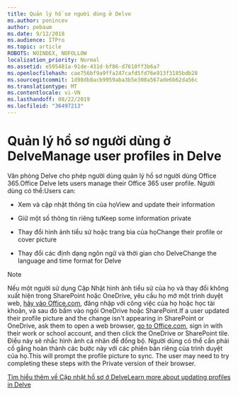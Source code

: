 ```yaml
---
title: Quản lý hồ sơ người dùng ở Delve
ms.author: ponincev
author: pebaum
ms.date: 9/12/2018
ms.audience: ITPro
ms.topic: article
ROBOTS: NOINDEX, NOFOLLOW
localization_priority: Normal
ms.assetid: e595481a-91de-431d-bf86-d7610ff3b6a7
ms.openlocfilehash: cae756bf9a9ffa247cafd5fd76e913f3185bdb28
ms.sourcegitcommit: 1d98db8acb9959aba3b5e308a567ade6b62da56c
ms.translationtype: MT
ms.contentlocale: vi-VN
ms.lasthandoff: 08/22/2019
ms.locfileid: "36497213"
---
```

# <a name="manage-user-profiles-in-delve"></a><span data-ttu-id="6b2a4-102">Quản lý hồ sơ người dùng ở Delve</span><span class="sxs-lookup"><span data-stu-id="6b2a4-102">Manage user profiles in Delve</span></span>

<span data-ttu-id="6b2a4-103">Văn phòng Delve cho phép người dùng quản lý hồ sơ người dùng Office 365.</span><span class="sxs-lookup"><span data-stu-id="6b2a4-103">Office Delve lets users manage their Office 365 user profile.</span></span> <span data-ttu-id="6b2a4-104">Người dùng có thể:</span><span class="sxs-lookup"><span data-stu-id="6b2a4-104">Users can:</span></span>
  
- <span data-ttu-id="6b2a4-105">Xem và cập nhật thông tin của họ</span><span class="sxs-lookup"><span data-stu-id="6b2a4-105">View and update their information</span></span>
    
- <span data-ttu-id="6b2a4-106">Giữ một số thông tin riêng tư</span><span class="sxs-lookup"><span data-stu-id="6b2a4-106">Keep some information private</span></span>
    
- <span data-ttu-id="6b2a4-107">Thay đổi hình ảnh tiểu sử hoặc trang bìa của họ</span><span class="sxs-lookup"><span data-stu-id="6b2a4-107">Change their profile or cover picture</span></span>
    
- <span data-ttu-id="6b2a4-108">Thay đổi các định dạng ngôn ngữ và thời gian cho Delve</span><span class="sxs-lookup"><span data-stu-id="6b2a4-108">Change the language and time format for Delve</span></span>
    
> [!NOTE]
> <span data-ttu-id="6b2a4-109">Nếu một người sử dụng Cập Nhật hình ảnh tiểu sử của họ và thay đổi không xuất hiện trong SharePoint hoặc OneDrive, yêu cầu họ mở một trình duyệt web, [hãy vào Office.com](https://www.office.com), đăng nhập với công việc của họ hoặc học tài khoản, và sau đó bấm vào ngói OneDrive hoặc SharePoint.</span><span class="sxs-lookup"><span data-stu-id="6b2a4-109">If a user updated their profile picture and the change isn't appearing in SharePoint or OneDrive, ask them to open a web browser, [go to Office.com](https://www.office.com), sign in with their work or school account, and then click the OneDrive or SharePoint tile.</span></span> <span data-ttu-id="6b2a4-110">Điều này sẽ nhắc hình ảnh cá nhân để đồng bộ. Người dùng có thể cần phải cố gắng hoàn thành các bước này với các phiên bản riêng của trình duyệt của họ.</span><span class="sxs-lookup"><span data-stu-id="6b2a4-110">This will prompt the profile picture to sync. The user may need to try completing these steps with the Private version of their browser.</span></span> 
  
[<span data-ttu-id="6b2a4-111">Tìm hiểu thêm về Cập nhật hồ sơ ở Delve</span><span class="sxs-lookup"><span data-stu-id="6b2a4-111">Learn more about updating profiles in Delve</span></span>](https://go.microsoft.com/fwlink/?linkid=735070)
  

